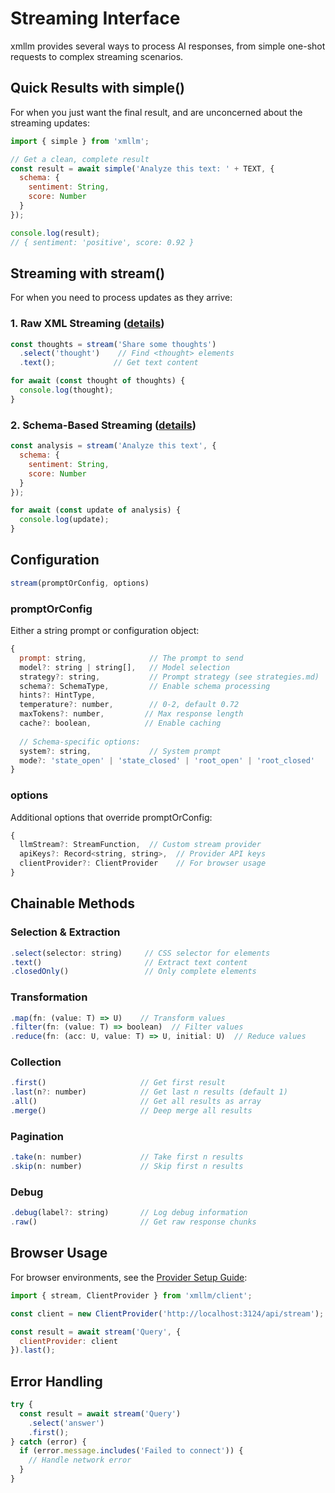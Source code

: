 # Streaming Interface

xmllm provides several ways to process AI responses, from simple one-shot requests to complex streaming scenarios.

## Quick Results with simple()

For when you just want the final result, and are unconcerned about the streaming updates:

```javascript
import { simple } from 'xmllm';

// Get a clean, complete result
const result = await simple('Analyze this text: ' + TEXT, {
  schema: {
    sentiment: String,
    score: Number
  }
});

console.log(result);
// { sentiment: 'positive', score: 0.92 }
```

## Streaming with stream()

For when you need to process updates as they arrive:

### 1. Raw XML Streaming ([details](./raw_streaming.md))
```javascript
const thoughts = stream('Share some thoughts')
  .select('thought')    // Find <thought> elements
  .text();             // Get text content

for await (const thought of thoughts) {
  console.log(thought);
}
```

### 2. Schema-Based Streaming ([details](./schema_streaming.md))
```javascript
const analysis = stream('Analyze this text', {
  schema: {
    sentiment: String,
    score: Number
  }
});

for await (const update of analysis) {
  console.log(update);
}
```

## Configuration

```javascript
stream(promptOrConfig, options)
```

### promptOrConfig
Either a string prompt or configuration object:
```javascript
{
  prompt: string,              // The prompt to send
  model?: string | string[],   // Model selection
  strategy?: string,           // Prompt strategy (see strategies.md)
  schema?: SchemaType,         // Enable schema processing
  hints?: HintType,
  temperature?: number,        // 0-2, default 0.72
  maxTokens?: number,         // Max response length
  cache?: boolean,            // Enable caching
  
  // Schema-specific options:
  system?: string,             // System prompt
  mode?: 'state_open' | 'state_closed' | 'root_open' | 'root_closed'
}
```

### options
Additional options that override promptOrConfig:
```javascript
{
  llmStream?: StreamFunction,  // Custom stream provider
  apiKeys?: Record<string, string>,  // Provider API keys
  clientProvider?: ClientProvider    // For browser usage
}
```

## Chainable Methods

### Selection & Extraction
```javascript
.select(selector: string)     // CSS selector for elements
.text()                       // Extract text content
.closedOnly()                 // Only complete elements
```

### Transformation
```javascript
.map(fn: (value: T) => U)    // Transform values
.filter(fn: (value: T) => boolean)  // Filter values
.reduce(fn: (acc: U, value: T) => U, initial: U)  // Reduce values
```

### Collection
```javascript
.first()                     // Get first result
.last(n?: number)            // Get last n results (default 1)
.all()                       // Get all results as array
.merge()                     // Deep merge all results
```

### Pagination
```javascript
.take(n: number)             // Take first n results
.skip(n: number)             // Skip first n results
```

### Debug
```javascript
.debug(label?: string)       // Log debug information
.raw()                       // Get raw response chunks
```

## Browser Usage

For browser environments, see the [Provider Setup Guide](./providers.md#browser-usage):

```javascript
import { stream, ClientProvider } from 'xmllm/client';

const client = new ClientProvider('http://localhost:3124/api/stream');

const result = await stream('Query', {
  clientProvider: client
}).last();
```

## Error Handling

```javascript
try {
  const result = await stream('Query')
    .select('answer')
    .first();
} catch (error) {
  if (error.message.includes('Failed to connect')) {
    // Handle network error
  }
}
``` 

